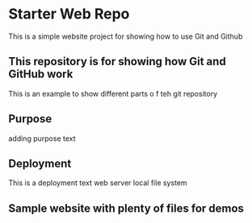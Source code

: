 # Starter Web Repo


This is a simple website project for showing how to use Git and Github
## This repository is for showing how Git and GitHub work


This is an example to show different parts o f teh git repository
## Purpose 


adding purpose text
## Deployment
This is a deployment text web server local file system
## Sample website with plenty of files for demos
